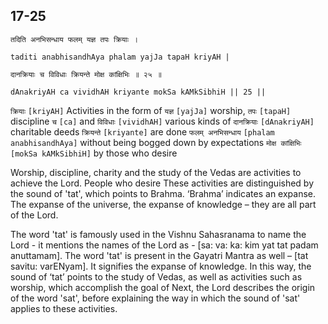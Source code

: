 ## 17-25


```shloka-sa
तदिति अनभिसन्धाय फलम् यज्ञ तपः क्रियाः ।
```
```shloka-sa-hk
taditi anabhisandhAya phalam yajJa tapaH kriyAH |
```
```shloka-sa
दानक्रियाः च विविधाः क्रियन्ते मोक्ष कांक्षिभिः ॥ २५ ॥
```
```shloka-sa-hk
dAnakriyAH ca vividhAH kriyante mokSa kAMkSibhiH || 25 ||
```

`क्रियाः` `[kriyAH]` Activities in the form of `यज्ञ` `[yajJa]` worship, `तपः` `[tapaH]` discipline `च` `[ca]` and `विविधाः` `[vividhAH]` various kinds of `दानक्रियाः` `[dAnakriyAH]` charitable deeds `क्रियन्ते` `[kriyante]` are done `फलम् अनभिसन्धाय` `[phalam anabhisandhAya]` without being bogged down by expectations `मोक्ष कांक्षिभिः` `[mokSa kAMkSibhiH]` by those who desire

Worship, discipline, charity and the study of the Vedas are activities to achieve the Lord. People who desire 
These activities are distinguished by the sound of 'tat', which points to Brahma. 
‘Brahma’ indicates an expanse. The expanse of the universe, the expanse of knowledge – they are all part of the Lord.



The word 'tat' is famously used in the Vishnu Sahasranama to name the Lord - it mentions the names of the Lord as - [sa: va: ka: kim yat tat padam anuttamam]. 
The word 'tat' is present in the Gayatri Mantra as well – [tat savitu: varENyam]. It signifies the expanse of knowledge.
In this way, the sound of ‘tat’ points to the study of Vedas, as well as activities such as worship, which accomplish the goal of 
Next, the Lord describes the origin of the word 'sat', before explaining the way in which the sound of 'sat' applies to these activities.

